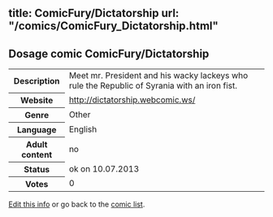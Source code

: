 title: ComicFury/Dictatorship
url: "/comics/ComicFury_Dictatorship.html"
---
Dosage comic ComicFury/Dictatorship
-----------------------------------------

<p id="msg"></p>
<script type="text/javascript">
if (window.location.search === '?edit_info_mail=sent_ok') {
  var elem = document.getElementById("msg");
  elem.innerHTML = 'Edited information sucessfully sent for review, which is usually done daily. Thanks!';
  elem.className = 'ok';
}
</script>
<table class="comicinfo">
<tr>
<th>Description</th><td>Meet mr. President and his wacky lackeys who rule the Republic of Syrania with an iron fist.</td>
</tr>
<tr>
<th>Website</th><td><a href="http://dictatorship.webcomic.ws/">http://dictatorship.webcomic.ws/</a></td>
</tr>
<tr>
<th>Genre</th><td>Other</td>
</tr>
<tr>
<th>Language</th><td>English</td>
</tr>
<tr>
<th>Adult content</th><td>no</td>
</tr>
<tr>
<th>Status</th><td>ok on 10.07.2013</td>
</tr>
<tr>
<th>Votes</th><td>0</td>
</tr>
</table>

[Edit this info](ComicFury_Dictatorship_edit.html) or go back to the [comic list](../comic-index.html).
